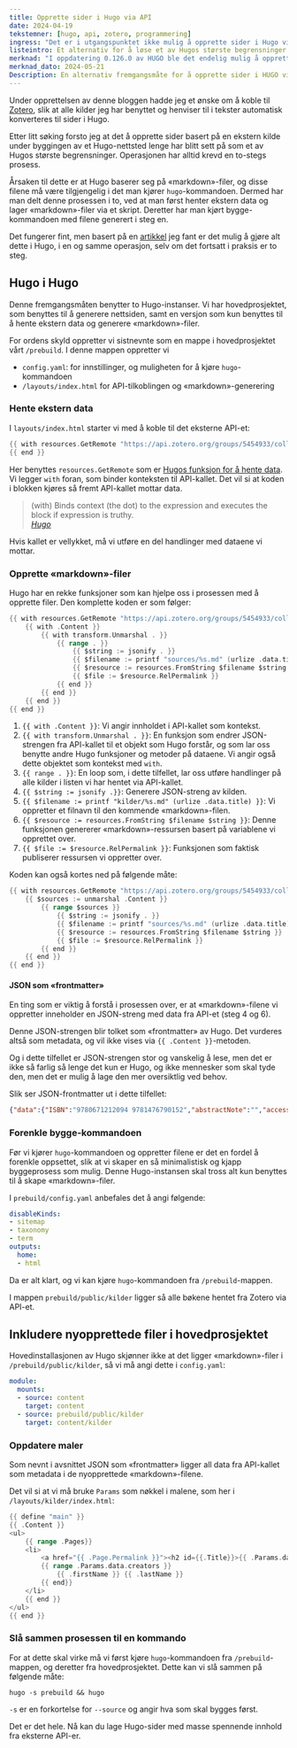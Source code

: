 ```yaml
---
title: Opprette sider i Hugo via API
date: 2024-04-19
tekstemner: [hugo, api, zotero, programmering]
ingress: "Det er i utgangspunktet ikke mulig å opprette sider i Hugo via et API, men det finnes måter å komme rundt problemet."
listeintro: Et alternativ for å løse et av Hugos største begrensninger.
merknad: "I oppdatering 0.126.0 av HUGO ble det endelig mulig å opprette sider dynamisk under bygging! Det kalles «content adapters». Dermed er ikke denne teksten like relevant lenger. [Les mer om «content adapters» her](https://gohugo.io/content-management/content-adapters/)" 
merknad_dato: 2024-05-21
Description: En alternativ fremgangsmåte for å opprette sider i HUGO via et API.
---
```

Under opprettelsen av denne bloggen hadde jeg et ønske om å koble til [Zotero](https://zotero.org), slik at alle kilder jeg har benyttet og henviser til i tekster automatisk konverteres til sider i Hugo.

Etter litt søking forsto jeg at det å opprette sider basert på en ekstern kilde under byggingen av et Hugo-nettsted lenge har blitt sett på som et av Hugos største begrensninger. Operasjonen har alltid krevd en to-stegs prosess.

Årsaken til dette er at Hugo baserer seg på «markdown»-filer, og disse filene må være tilgjengelig i det man kjører `hugo`-kommandoen. Dermed har man delt denne prosessen i to, ved at man først henter ekstern data og lager «markdown»-filer via et skript. Deretter har man kjørt bygge-kommandoen med filene generert i steg en.

Det fungerer fint, men basert på en [artikkel](https://www.thenewdynamic.com/article/toward-using-a-headless-cms-with-hugo-part-2-building-from-remote-api/) jeg fant er det mulig å gjøre alt dette i Hugo, i en og samme operasjon, selv om det fortsatt i praksis er to steg.

## Hugo i Hugo
Denne fremgangsmåten benytter to Hugo-instanser. Vi har hovedprosjektet, som benyttes til å generere nettsiden, samt en versjon som kun benyttes til å hente ekstern data og generere «markdown»-filer. 

For ordens skyld oppretter vi sistnevnte som en mappe i hovedprosjektet vårt `/prebuild`.
I denne mappen oppretter vi 

* `config.yaml`: for innstillinger, og muligheten for å kjøre `hugo`-kommandoen
* `/layouts/index.html` for API-tilkoblingen og «markdown»-generering

### Hente ekstern data
I `layouts/index.html` starter vi med å koble til det eksterne API-et:

```go
{{ with resources.GetRemote "https://api.zotero.org/groups/5454933/collections/U68Q8VUJ/items/top?format=json"}}
{{ end }}
```

Her benyttes `resources.GetRemote` som er [Hugos funksjon for å hente data](https://gohugo.io/functions/resources/getremote/). Vi legger `with` foran, som binder konteksten til API-kallet. Det vil si at koden i blokken kjøres så fremt API-kallet mottar data.

> (with) Binds context (the dot) to the expression and executes the block if expression is truthy.  
> *[Hugo](https://gohugo.io/functions/go-template/with/)*

Hvis kallet er vellykket, må vi utføre en del handlinger med dataene vi mottar.

### Opprette «markdown»-filer
Hugo har en rekke funksjoner som kan hjelpe oss i prosessen med å opprette filer. Den komplette koden er som følger: 

```go
{{ with resources.GetRemote "https://api.zotero.org/groups/5454933/collections/U68Q8VUJ/items/top?format=json"}}
    {{ with .Content }} 
        {{ with transform.Unmarshal . }}
            {{ range . }}
                {{ $string := jsonify . }} 
                {{ $filename := printf "sources/%s.md" (urlize .data.title) }} 
                {{ $resource := resources.FromString $filename $string }} 
                {{ $file := $resource.RelPermalink }} 
            {{ end }}
        {{ end }}
    {{ end }}
{{ end }}
```

1. `{{ with .Content }}`: Vi angir innholdet i API-kallet som kontekst.
2. `{{ with transform.Unmarshal . }}`: En funksjon som endrer JSON-strengen fra API-kallet til et objekt som Hugo forstår, og som lar oss benytte andre Hugo funksjoner og metoder på dataene. Vi angir også dette objektet som kontekst med `with`.
3. `{{ range . }}`: En loop som, i dette tilfellet, lar oss utføre handlinger på alle kilder i listen vi har hentet via API-kallet.
4. `{{ $string := jsonify .}}`: Generere JSON-streng av kilden.
5. `{{ $filename := printf "kilder/%s.md" (urlize .data.title) }}`: Vi oppretter et filnavn til den kommende «markdown»-filen.   
6. `{{ $resource := resources.FromString $filename $string }}`: Denne funksjonen genererer «markdown»-ressursen basert på variablene vi opprettet over.
7. `{{ $file := $resource.RelPermalink }}`: Funksjonen som faktisk publiserer ressursen vi oppretter over. 

Koden kan også kortes ned på følgende måte:

```go
{{ with resources.GetRemote "https://api.zotero.org/groups/5454933/collections/U68Q8VUJ/items/top?format=json"}}
    {{ $sources := unmarshal .Content }}
        {{ range $sources }}
            {{ $string := jsonify . }} 
            {{ $filename := printf "sources/%s.md" (urlize .data.title) }} 
            {{ $resource := resources.FromString $filename $string }} 
            {{ $file := $resource.RelPermalink }} 
        {{ end }}
    {{ end }}
{{ end }}
```

#### JSON som «frontmatter»
En ting som er viktig å forstå i prosessen over, er at «markdown»-filene vi oppretter inneholder en JSON-streng med data fra API-et (steg 4 og 6). 

Denne JSON-strengen blir tolket som «frontmatter» av Hugo. Det vurderes altså som metadata, og vil ikke vises via `{{ .Content }}`-metoden. 

Og i dette tilfellet er JSON-strengen stor og vanskelig å lese, men det er ikke så farlig så lenge det kun er Hugo, og ikke mennesker som skal tyde den, men det er mulig å lage den mer oversiktlig ved behov.

Slik ser JSON-frontmatter ut i dette tilfellet: 
```json
{"data":{"ISBN":"9780671212094 9781476790152","abstractNote":"","accessDate":"","archive":"","archiveLocation":"","callNumber":"","collections":["U68Q8VUJ"],"creators":[{"creatorType":"author","firstName":"Mortimer Jerome","lastName":"Adler"},{"creatorType":"author","firstName":"Charles Lincoln","lastName":"Van Doren"}],"date":"2014","dateAdded":"2024-03-19T17:12:51Z","dateModified":"2024-03-19T17:12:51Z","edition":"Touchstone edition","extra":"","itemType":"book","key":"KDJ8DIH4","language":"eng","libraryCatalog":"K10plus ISBN","numPages":"424","numberOfVolumes":"","place":"New York","publisher":"Touchstone","relations":{},"rights":"","series":"","seriesNumber":"","shortTitle":"","tags":[],"title":"How to read a book","url":"","version":11,"volume":""},"key":"KDJ8DIH4","library":{"id":5454933,"links":{"alternate":{"href":"https://www.zotero.org/groups/mikkesblogg","type":"text/html"}},"name":"mikkesblogg","type":"group"},"links":{"alternate":{"href":"https://www.zotero.org/groups/mikkesblogg/items/KDJ8DIH4","type":"text/html"},"self":{"href":"https://api.zotero.org/groups/5454933/items/KDJ8DIH4","type":"application/json"}},"meta":{"createdByUser":{"id":9890568,"links":{"alternate":{"href":"https://www.zotero.org/mikke02","type":"text/html"}},"name":"","username":"Mikke02"},"creatorSummary":"Adler and Van Doren","numChildren":1,"parsedDate":"2014"},"version":11}
```
### Forenkle bygge-kommandoen
Før vi kjører `hugo`-kommandoen og oppretter filene er det en fordel å forenkle oppsettet, slik at vi skaper en så minimalistisk og kjapp byggeprosess som mulig. Denne Hugo-instansen skal tross alt kun benyttes til å skape «markdown»-filer. 

I `prebuild/config.yaml` anbefales det å angi følgende: 

```yaml
disableKinds:
- sitemap
- taxonomy
- term
outputs:
  home:
  - html
```

Da er alt klart, og vi kan kjøre `hugo`-kommandoen fra `/prebuild`-mappen.

I mappen `prebuild/public/kilder` ligger så alle bøkene hentet fra Zotero via API-et.

## Inkludere nyopprettede filer i hovedprosjektet
Hovedinstallasjonen av Hugo skjønner ikke at det ligger «markdown»-filer i `/prebuild/public/kilder`, så vi må angi dette i `config.yaml`:

```yaml
module:
  mounts:
  - source: content
    target: content
  - source: prebuild/public/kilder
    target: content/kilder
```

### Oppdatere maler
Som nevnt i avsnittet JSON som «frontmatter» ligger all data fra API-kallet som metadata i de nyopprettede «markdown»-filene.

Det vil si at vi må bruke `Params` som nøkkel i malene, som her i `/layouts/kilder/index.html`:

```go
{{ define "main" }}
{{ .Content }}    
<ul>
    {{ range .Pages}}
    <li>
        <a href="{{ .Page.Permalink }}"><h2 id={{.Title}}>{{ .Params.data.title }}</h2></a>
        {{ range .Params.data.creators }}
            {{ .firstName }} {{ .lastName }} 
        {{ end}}
    </li>
    {{ end }}
</ul>
{{ end }}
```

### Slå sammen prosessen til en kommando
For at dette skal virke må vi først kjøre `hugo`-kommandoen fra `/prebuild`-mappen, og deretter fra hovedprosjektet. Dette kan vi slå sammen på følgende måte:

```text
hugo -s prebuild && hugo
```

`-s` er en forkortelse for `--source` og angir hva som skal bygges først.

Det er det hele. Nå kan du lage Hugo-sider med masse spennende innhold fra eksterne API-er.
